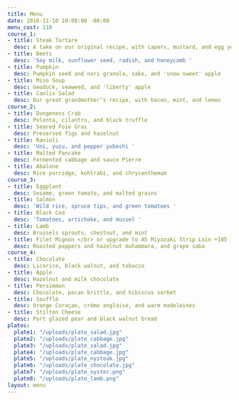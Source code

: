 ```yaml
---
title: Menu
date: 2016-11-10 10:09:00 -08:00
menu_cost: 110
course_1:
- title: Steak Tartare
  desc: A take on our original recipe, with capers, mustard, and egg yolk
- title: Beets
  desc: 'Soy milk, sunflower seed, radish, and honeycomb '
- title: Pumpkin
  desc: Pumpkin seed and nori granola, sake, and 'snow sweet' apple
- title: Miso Soup
  desc: Geoduck, seaweed, and 'liberty' apple
- title: Canlis Salad
  desc: Our great grandmother’s recipe, with bacon, mint, and lemon
course_2:
- title: Dungeness Crab
  desc: Polenta, cilantro, and black truffle
- title: Seared Foie Gras
  desc: Preserved figs and hazelnut
- title: Ravioli
  desc: 'Uni, yuzu, and pepper yubeshi '
- title: Malted Pancake
  desc: Fermented cabbage and sauce Pierre
- title: Abalone
  desc: Rice porridge, kohlrabi, and chrysanthemum
course_3:
- title: Eggplant
  desc: Sesame, green tomato, and malted grains
- title: Salmon
  desc: 'Wild rice, spruce tips, and green tomatoes '
- title: Black Cod
  desc: 'Tomatoes, artichoke, and mussel '
- title: Lamb
  desc: Brussels sprouts, chestnut, and mint
- title: Filet Mignon </br> or upgrade to A5 Miyazaki Strip Loin +105
  desc: Roasted peppers and hazelnut muhammara, and grape saba
course_4:
- title: Chocolate
  desc: Licorice, black walnut, and tobacco
- title: Apple
  desc: Hazelnut and milk chocolate
- title: Persimmon
  desc: Chocolate, pecan brittle, and hibiscus sorbet
- title: Soufflè
  desc: Orange Curaçao, crème anglaise, and warm madeleines
- title: Stilton Cheese
  desc: Port glazed pear and black walnut bread
plates:
  plate1: "/uploads/plate_salad.jpg"
  plate2: "/uploads/plate_cabbage.jpg"
  plate3: "/uploads/plate_salad.jpg"
  plate4: "/uploads/plate_cabbage.jpg"
  plate5: "/uploads/plate_nysteak.jpg"
  plate6: "/uploads/plate_chocolate.jpg"
  plate7: "/uploads/plate_oyster.png"
  plate8: "/uploads/plate_lamb.png"
layout: menu
---
```


